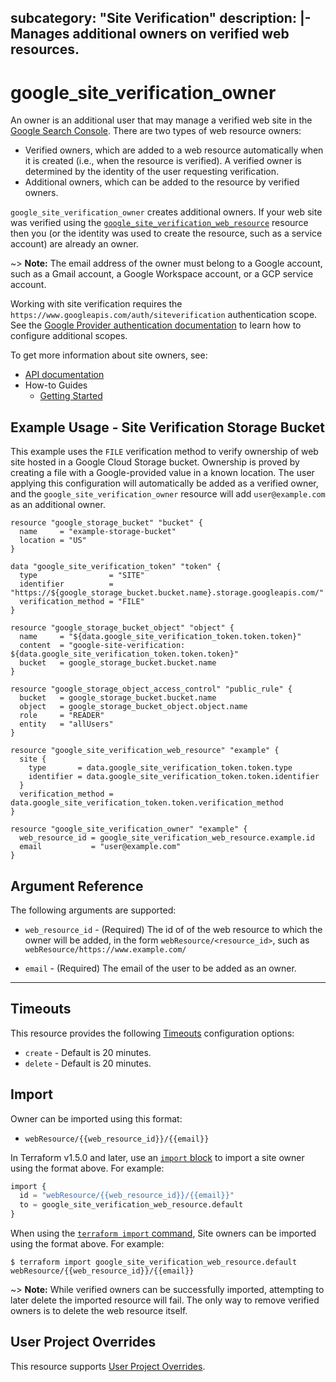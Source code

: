 subcategory: "Site Verification"
description: |-
  Manages additional owners on verified web resources.
---

# google_site_verification_owner

An owner is an additional user that may manage a verified web site in the
[Google Search Console](https://www.google.com/webmasters/tools/). There
are two types of web resource owners:

* Verified owners, which are added to a web resource automatically when it
    is created (i.e., when the resource is verified). A verified owner is
    determined by the identity of the user requesting verification.
* Additional owners, which can be added to the resource by verified owners.

`google_site_verification_owner` creates additional owners. If your web site
was verified using the
[`google_site_verification_web_resource`](https://registry.terraform.io/providers/hashicorp/google/latest/docs/resources/google_site_verification_web_resource)
resource then you (or the identity was used to create the resource, such as a
service account) are already an owner.

~> **Note:** The email address of the owner must belong to a Google account,
such as a Gmail account, a Google Workspace account, or a GCP service account.

Working with site verification requires the `https://www.googleapis.com/auth/siteverification`
authentication scope. See the
[Google Provider authentication documentation](https://registry.terraform.io/providers/hashicorp/google/latest/docs/guides/provider_reference#authentication)
to learn how to configure additional scopes.

To get more information about site owners, see:

* [API documentation](https://developers.google.com/site-verification/v1)
* How-to Guides
    * [Getting Started](https://developers.google.com/site-verification/v1/getting_started)

## Example Usage - Site Verification Storage Bucket

This example uses the `FILE` verification method to verify ownership of web site hosted
in a Google Cloud Storage bucket. Ownership is proved by creating a file with a Google-provided
value in a known location. The user applying this configuration will automatically be
added as a verified owner, and the `google_site_verification_owner` resource will add
`user@example.com` as an additional owner.

```hcl
resource "google_storage_bucket" "bucket" {
  name     = "example-storage-bucket"
  location = "US"
}

data "google_site_verification_token" "token" {
  type                = "SITE"
  identifier          = "https://${google_storage_bucket.bucket.name}.storage.googleapis.com/"
  verification_method = "FILE"
}

resource "google_storage_bucket_object" "object" {
  name     = "${data.google_site_verification_token.token.token}"
  content  = "google-site-verification: ${data.google_site_verification_token.token.token}"
  bucket   = google_storage_bucket.bucket.name
}

resource "google_storage_object_access_control" "public_rule" {
  bucket   = google_storage_bucket.bucket.name
  object   = google_storage_bucket_object.object.name
  role     = "READER"
  entity   = "allUsers"
}

resource "google_site_verification_web_resource" "example" {
  site {
    type       = data.google_site_verification_token.token.type
    identifier = data.google_site_verification_token.token.identifier
  }
  verification_method = data.google_site_verification_token.token.verification_method
}

resource "google_site_verification_owner" "example" {
  web_resource_id = google_site_verification_web_resource.example.id
  email           = "user@example.com"
}
```

## Argument Reference

The following arguments are supported:


* `web_resource_id` -
  (Required)
  The id of of the web resource to which the owner will be added, in the form `webResource/<resource_id>`,
  such as `webResource/https://www.example.com/`

* `email` -
  (Required)
  The email of the user to be added as an owner.

- - -


## Timeouts

This resource provides the following
[Timeouts](https://developer.hashicorp.com/terraform/plugin/sdkv2/resources/retries-and-customizable-timeouts) configuration options:

- `create` - Default is 20 minutes.
- `delete` - Default is 20 minutes.

## Import


Owner can be imported using this format:

* `webResource/{{web_resource_id}}/{{email}}`


In Terraform v1.5.0 and later, use an [`import` block](https://developer.hashicorp.com/terraform/language/import) to import a site owner using the format above. For example:

```tf
import {
  id = "webResource/{{web_resource_id}}/{{email}}"
  to = google_site_verification_web_resource.default
}
```

When using the [`terraform import` command](https://developer.hashicorp.com/terraform/cli/commands/import), Site owners can be imported using the format above. For example:

```
$ terraform import google_site_verification_web_resource.default webResource/{{web_resource_id}}/{{email}}
```

~> **Note:** While verified owners can be successfully imported, attempting to later delete the imported resource will fail. The only way to remove
verified owners is to delete the web resource itself.

## User Project Overrides

This resource supports [User Project Overrides](https://registry.terraform.io/providers/hashicorp/google/latest/docs/guides/provider_reference#user_project_override).